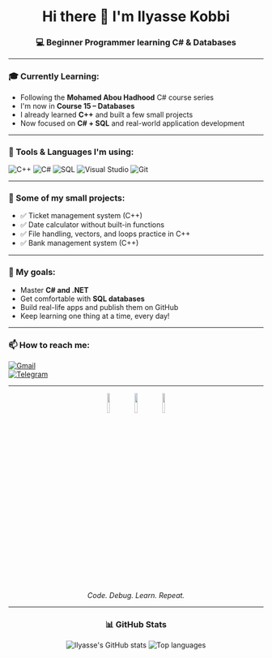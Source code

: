 <div align="center">

  <h1>Hi there 👋 I'm Ilyasse Kobbi</h1>  
  <h3>💻 Beginner Programmer learning C# & Databases</h3>

</div>

---

### 🎓 Currently Learning:

- Following the **Mohamed Abou Hadhood** C# course series  
- I'm now in **Course 15 – Databases**
- I already learned **C++** and built a few small projects  
- Now focused on **C# + SQL** and real-world application development

---

### 🧰 Tools & Languages I'm using:

![C++](https://img.shields.io/badge/C++-blue?style=flat&logo=cplusplus&logoColor=white)
![C#](https://img.shields.io/badge/C%23-239120?style=flat&logo=csharp&logoColor=white)
![SQL](https://img.shields.io/badge/SQL-4479A1?style=flat&logo=sqlite&logoColor=white)
![Visual Studio](https://img.shields.io/badge/Visual%20Studio-5C2D91?style=flat&logo=visualstudio&logoColor=white)
![Git](https://img.shields.io/badge/GIT-E44C30?style=flat&logo=git&logoColor=white)

---

### 📌 Some of my small projects:

- ✅ Ticket management system (C++)
- ✅ Date calculator without built-in functions
- ✅ File handling, vectors, and loops practice in C++
- ✅ Bank management system (C++)

---

### 🎯 My goals:

- Master **C# and .NET**
- Get comfortable with **SQL databases**
- Build real-life apps and publish them on GitHub
- Keep learning one thing at a time, every day!

---

### 📫 How to reach me:

[![Gmail](https://img.shields.io/badge/Gmail-D14836?style=flat&logo=gmail&logoColor=white)](mailto:ilyaskobbi578@gmail.com)  
[![Telegram](https://img.shields.io/badge/Telegram-2CA5E0?style=flat&logo=telegram&logoColor=white)](https://t.me/ilyassekobbi)

---

<div align="center">
  <img src="https://raw.githubusercontent.com/Tarikul-Islam-Anik/Animated-Fluent-Emojis/master/Emojis/Smilies/Face%20with%20Spiral%20Eyes.png" width="10%"/>
  <img src="https://raw.githubusercontent.com/Tarikul-Islam-Anik/Animated-Fluent-Emojis/master/Emojis/Smilies/Relieved%20Face.png" width="10%"/>
  <img src="https://raw.githubusercontent.com/Tarikul-Islam-Anik/Animated-Fluent-Emojis/master/Emojis/Smilies/Astonished%20Face.png" width="10%"/><br>
  <em>Code. Debug. Learn. Repeat.</em>
</div>

---

<div align="center">

  <h3>📊 GitHub Stats</h3>

  <img src="https://github-readme-stats.vercel.app/api?username=ilyassekobbi&show_icons=true&theme=radical" alt="Ilyasse's GitHub stats" />

  <img src="https://github-readme-stats.vercel.app/api/top-langs/?username=ilyassekobbi&layout=compact&theme=radical" alt="Top languages" />

</div>
